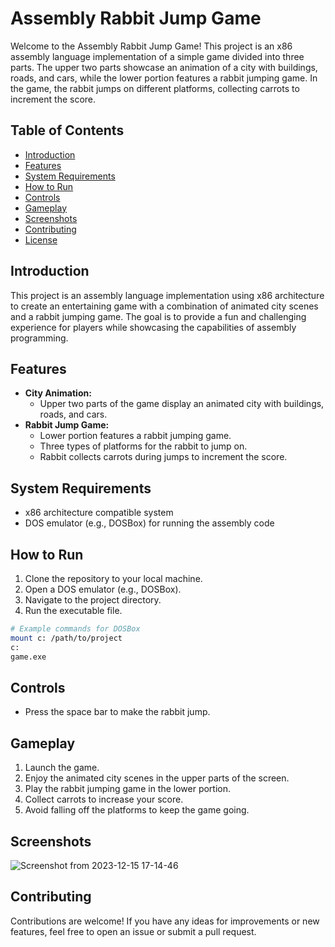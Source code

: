 # Assembly Rabbit Jump Game

Welcome to the Assembly Rabbit Jump Game! This project is an x86 assembly language implementation of a simple game divided into three parts. The upper two parts showcase an animation of a city with buildings, roads, and cars, while the lower portion features a rabbit jumping game. In the game, the rabbit jumps on different platforms, collecting carrots to increment the score.

## Table of Contents

- [Introduction](#introduction)
- [Features](#features)
- [System Requirements](#system-requirements)
- [How to Run](#how-to-run)
- [Controls](#controls)
- [Gameplay](#gameplay)
- [Screenshots](#screenshots)
- [Contributing](#contributing)
- [License](#license)

## Introduction

This project is an assembly language implementation using x86 architecture to create an entertaining game with a combination of animated city scenes and a rabbit jumping game. The goal is to provide a fun and challenging experience for players while showcasing the capabilities of assembly programming.

## Features

- **City Animation:**
  - Upper two parts of the game display an animated city with buildings, roads, and cars.
- **Rabbit Jump Game:**
  - Lower portion features a rabbit jumping game.
  - Three types of platforms for the rabbit to jump on.
  - Rabbit collects carrots during jumps to increment the score.

## System Requirements

- x86 architecture compatible system
- DOS emulator (e.g., DOSBox) for running the assembly code

## How to Run

1. Clone the repository to your local machine.
2. Open a DOS emulator (e.g., DOSBox).
3. Navigate to the project directory.
4. Run the executable file.

```bash
# Example commands for DOSBox
mount c: /path/to/project
c:
game.exe
```

## Controls

- Press the space bar to make the rabbit jump.

## Gameplay

1. Launch the game.
2. Enjoy the animated city scenes in the upper parts of the screen.
3. Play the rabbit jumping game in the lower portion.
4. Collect carrots to increase your score.
5. Avoid falling off the platforms to keep the game going.

## Screenshots
![Screenshot from 2023-12-15 17-14-46](https://github.com/UsmanKhalil25/JumpingRabbit/assets/142806683/55b5ed2d-70ec-47ec-80e2-e43cc09dc663)

## Contributing

Contributions are welcome! If you have any ideas for improvements or new features, feel free to open an issue or submit a pull request.

